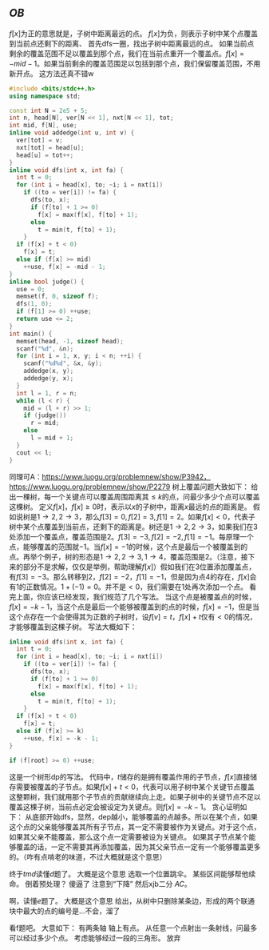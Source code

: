 
## $OB$

$f[x]$为正的意思就是，子树中距离最远的点。
$f[x]$为负，则表示子树中某个点覆盖到当前点还剩下的距离、
首先$\text{dfs}$一圈，找出子树中距离最远的点。
如果当前点剩余的覆盖范围不足以覆盖到那个点，我们在当前点重开一个覆盖点。$f[x] = -mid - 1$。如果当前剩余的覆盖范围足以包括到那个点，我们保留覆盖范围，不用新开点。
这方法还真不错w
```cpp
#include <bits/stdc++.h>
using namespace std;

const int N = 2e5 + 5;
int n, head[N], ver[N << 1], nxt[N << 1], tot;
int mid, f[N], use;
inline void addedge(int u, int v) {
  ver[tot] = v;
  nxt[tot] = head[u];
  head[u] = tot++;
}
inline void dfs(int x, int fa) {
  int t = 0;
  for (int i = head[x], to; ~i; i = nxt[i])
    if ((to = ver[i]) != fa) {
      dfs(to, x);
      if (f[to] + 1 >= 0)
        f[x] = max(f[x], f[to] + 1);
      else
        t = min(t, f[to] + 1);
    }
  if (f[x] + t < 0)
    f[x] = t;
  else if (f[x] >= mid)
    ++use, f[x] = -mid - 1;
}
inline bool judge() {
  use = 0;
  memset(f, 0, sizeof f);
  dfs(1, 0);
  if (f[1] >= 0) ++use;
  return use <= 2;
}
int main() {
  memset(head, -1, sizeof head);
  scanf("%d", &n);
  for (int i = 1, x, y; i < n; ++i) {
    scanf("%d%d", &x, &y);
    addedge(x, y);
    addedge(y, x);
  }
  int l = 1, r = n;
  while (l < r) {
    mid = (l + r) >> 1;
    if (judge())
      r = mid;
    else
      l = mid + 1;
  }
  cout << l;
}
```

同理可$\text{A}$：https://www.luogu.org/problemnew/show/P3942，https://www.luogu.org/problemnew/show/P2279
树上覆盖问题大致如下：
给出一棵树，每一个关键点可以覆盖周围距离其$\le k$的点，问最少多少个点可以覆盖这棵树。
定义$f[x]$，$f[x]\ge 0$时，表示以$x$的子树中，距离$x$最远的点的距离是。
假如说树是$1 \rightarrow 2, 2 \rightarrow 3$，那么$f[3] = 0, f[2] = 3, f[1] = 2$。如果$f[x] < 0$，代表子树中某个点覆盖到当前点，还剩下的距离是。树还是$1 \rightarrow 2, 2 \rightarrow 3$，如果我们在$3$处添加一个覆盖点，覆盖范围是$2$。$f[3] = -3, f[2] = -2, f[1] = -1$。每原理一个点，能够覆盖的范围就$-1$。当$f[x] = -1$的时候，这个点是最后一个被覆盖到的点。再举个例子，树的形态是$1 \rightarrow 2, 2 \rightarrow 3, 1 \rightarrow 4$，覆盖范围是$2$。（注意，接下来的部分不是求解，仅仅是举例，帮助理解$f[x]$）假如我们在$3$位置添加覆盖点，有$f[3] = -3$。那么转移到$2$，$f[2] = -2$，$f[1] = -1$，但是因为点$4$的存在，$f[x]$会有$1$的正数情况。$1 + (-1) = 0$。并不是$< 0$，我们需要在$1$处再次添加一个点。
看完上面，你应该已经发现，我们规范了几个写法。
当这个点是被覆盖点的时候，$f[x] = - k - 1$，当这个点是最后一个能够被覆盖到的点的时候，$f[x] = -1$，但是当这个点存在一个会使得其为正数的子树时，设$f[v] = t$，$f[x] + t$仅有$< 0$的情况，才能够覆盖到这棵子树。
写法大概如下：
```cpp
inline void dfs(int x, int fa) {
  int t = 0;
  for (int i = head[x], to; ~i; i = nxt[i])
    if ((to = ver[i]) != fa) {
      dfs(to, x);
      if (f[to] + 1 >= 0)
        f[x] = max(f[x], f[to] + 1);
      else
        t = min(t, f[to] + 1);
    }
  if (f[x] + t < 0)
    f[x] = t;
  else if (f[x] >= k)
    ++use, f[x] = -k - 1;
}

if (f[root] >= 0) ++use;
```
这是一个树形$\text{dp}$的写法。
代码中，$t$储存的是拥有覆盖作用的子节点，$f[x]$直接储存需要被覆盖的子节点。如果$f[x] + t < 0$，代表可以用子树中某个关键节点覆盖这整颗树，我们就用那个子节点的贡献继续向上走。如果子树中的关键节点不足以覆盖这棵子树，当前点必定会被设定为关键点。则$f[x] = -k - 1$。
贪心证明如下：
从底部开始$\text{dfs}$，显然，$\text{dep}$越小，能够覆盖的点越多。所以在某个点，如果这个点的父亲能够覆盖其所有子节点，其一定不需要被作为关键点。对于这个点，如果其父亲不能覆盖，那么这个点一定需要被设为关键点。
如果其子节点某个能够覆盖的话，一定不需要其再添加覆盖，因为其父亲节点一定有一个能够覆盖更多的。（咋有点啃老的味道，不过大概就是这个意思）

终于$tmd$读懂$d$题了。
大概是这个意思
选取一个位置跳伞。
某些区间能够帮他续命。
倒着预处理？
傻逼了
注意到“下降”
然后xjb二分
$AC$。

啊，读懂$e$题了。
大概是这个意思
给出，从树中只删除某条边，形成的两个联通块中最大的点的编号是...不会，溜了

看$\text{f}$题吧。
大意如下：
有两条轴
轴上有点。
从任意一个点射出一条射线，问最多可以经过多少个点。
考虑能够经过一段的三角形。
放弃

<!--stackedit_data:
eyJoaXN0b3J5IjpbNDI2MTQ2Mjg2LC01NzkwMzc1NDJdfQ==
-->